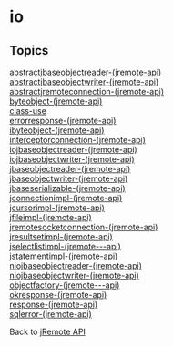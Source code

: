 # io

<PageHeader />

## Topics

[abstractjbaseobjectreader-(jremote-api)](./abstractjbaseobjectreader-(jremote-api))  
[abstractjbaseobjectwriter-(jremote-api)](./abstractjbaseobjectwriter-(jremote-api))  
[abstractjremoteconnection-(jremote-api)](./abstractjremoteconnection-(jremote-api))  
[byteobject-(jremote-api)](./byteobject-(jremote-api))  
[class-use](./class-use)  
[errorresponse-(jremote-api)](./errorresponse-(jremote-api))  
[ibyteobject-(jremote-api)](./ibyteobject-(jremote-api))  
[interceptorconnection-(jremote-api)](./interceptorconnection-(jremote-api))  
[iojbaseobjectreader-(jremote-api)](./iojbaseobjectreader-(jremote-api))  
[iojbaseobjectwriter-(jremote-api)](./iojbaseobjectwriter-(jremote-api))  
[jbaseobjectreader-(jremote-api)](./jbaseobjectreader-(jremote-api))  
[jbaseobjectwriter-(jremote-api)](./jbaseobjectwriter-(jremote-api))  
[jbaseserializable-(jremote-api)](./jbaseserializable-(jremote-api))  
[jconnectionimpl-(jremote-api)](./jconnectionimpl-(jremote-api))  
[jcursorimpl-(jremote-api)](./jcursorimpl-(jremote-api))  
[jfileimpl-(jremote-api)](./jfileimpl-(jremote-api))  
[jremotesocketconnection-(jremote-api)](./jremotesocketconnection-(jremote-api))  
[jresultsetimpl-(jremote-api)](./jresultsetimpl-(jremote-api))  
[jselectlistimpl-(jremote---api)](./jselectlistimpl-(jremote---api))  
[jstatementimpl-(jremote-api)](./jstatementimpl-(jremote-api))  
[niojbaseobjectreader-(jremote-api)](./niojbaseobjectreader-(jremote-api))  
[niojbaseobjectwriter-(jremote-api)](./niojbaseobjectwriter-(jremote-api))  
[objectfactory-(jremote---api)](./objectfactory-(jremote---api))  
[okresponse-(jremote-api)](./okresponse-(jremote-api))  
[response-(jremote-api)](./response-(jremote-api))  
[sqlerror-(jremote-api)](./sqlerror-(jremote-api))  

Back to [jRemote API](./../../README.md)

<PageFooter />
